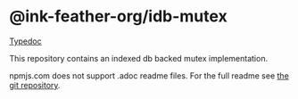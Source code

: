 # @ink-feather-org/idb-mutex

[Typedoc](https://ink-feather-org.github.io/ts-mutex/libs/idb-mutex/docs/)

This repository contains an indexed db backed mutex implementation.

npmjs.com does not support .adoc readme files.
For the full readme see [the git repository](https://github.com/ink-feather-org/ts-mutex).
